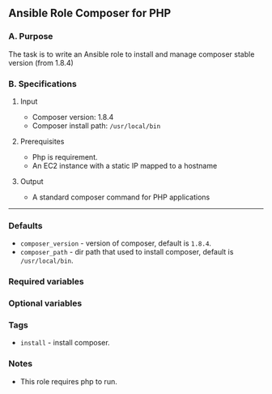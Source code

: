 ## Ansible Role Composer for PHP

### A. Purpose

The task is to write an Ansible role to install and manage composer stable version (from 1.8.4)

### B. Specifications

1. Input
    - Composer version: 1.8.4
    - Composer install path: `/usr/local/bin`

2. Prerequisites
    - Php is requirement.
    - An EC2 instance with a static IP mapped to a hostname

3. Output
    - A standard composer command for PHP applications

---
### Defaults

*   `composer_version` - version of composer, default is `1.8.4`.
*   `composer_path` - dir path that used to install composer, default is `/usr/local/bin`.

### Required variables
### Optional variables
### Tags

*   `install` - install composer.
### Notes

*   This role requires php to run.
